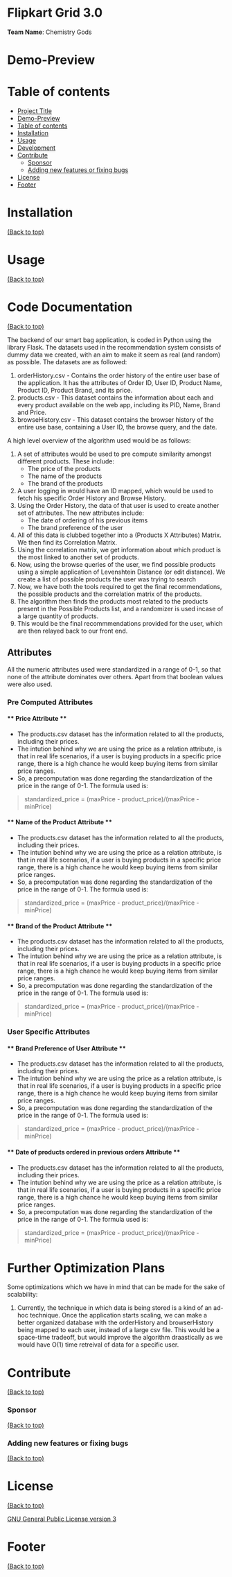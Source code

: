 <!-- Add banner here -->

# Flipkart Grid 3.0
**Team Name**: Chemistry Gods

<!-- Add buttons here -->

<!-- Describe your project in brief -->

<!-- The project title should be self explanotory and try not to make it a mouthful. (Although exceptions exist- **awesome-readme-writing-guide-for-open-source-projects** - would have been a cool name)

Add a cover/banner image for your README. **Why?** Because it easily **grabs people's attention** and it **looks cool**(*duh!obviously!*).

The best dimensions for the banner is **1280x650px**. You could also use this for social preview of your repo.

I personally use [**Canva**](https://www.canva.com/) for creating the banner images. All the basic stuff is **free**(*you won't need the pro version in most cases*).

There are endless badges that you could use in your projects. And they do depend on the project. Some of the ones that I commonly use in every projects are given below. 

I use [**Shields IO**](https://shields.io/) for making badges. It is a simple and easy to use tool that you can use for almost all your badge cravings. -->

<!-- Some badges that you could use -->

<!-- ![GitHub release (latest by date including pre-releases)](https://img.shields.io/github/v/release/navendu-pottekkat/awesome-readme?include_prereleases)
: This badge shows the version of the current release.

![GitHub last commit](https://img.shields.io/github/last-commit/navendu-pottekkat/awesome-readme)
: I think it is self-explanatory. This gives people an idea about how the project is being maintained.

![GitHub issues](https://img.shields.io/github/issues-raw/navendu-pottekkat/awesome-readme)
: This is a dynamic badge from [**Shields IO**](https://shields.io/) that tracks issues in your project and gets updated automatically. It gives the user an idea about the issues and they can just click the badge to view the issues.

![GitHub pull requests](https://img.shields.io/github/issues-pr/navendu-pottekkat/awesome-readme)
: This is also a dynamic badge that tracks pull requests. This notifies the maintainers of the project when a new pull request comes.

![GitHub All Releases](https://img.shields.io/github/downloads/navendu-pottekkat/awesome-readme/total): If you are not like me and your project gets a lot of downloads(*I envy you*) then you should have a badge that shows the number of downloads! This lets others know how **Awesome** your project is and is worth contributing to.

![GitHub](https://img.shields.io/github/license/navendu-pottekkat/awesome-readme)
: This shows what kind of open-source license your project uses. This is good idea as it lets people know how they can use your project for themselves.

![Tweet](https://img.shields.io/twitter/url?style=flat-square&logo=twitter&url=https%3A%2F%2Fnavendu.me%2Fnsfw-filter%2Findex.html): This is not essential but it is a cool way to let others know about your project! Clicking this button automatically opens twitter and writes a tweet about your project and link to it. All the user has to do is to click tweet. Isn't that neat? -->

# Demo-Preview

<!-- Add a demo for your project -->

<!-- After you have written about your project, it is a good idea to have a demo/preview(**video/gif/screenshots** are good options) of your project so that people can know what to expect in your project. You could also add the demo in the previous section with the product description.

Here is a random GIF as a placeholder.

![Random GIF](https://media.giphy.com/media/ZVik7pBtu9dNS/giphy.gif) -->

# Table of contents

<!-- After you have introduced your project, it is a good idea to add a **Table of contents** or **TOC** as **cool** people say it. This would make it easier for people to navigate through your README and find exactly what they are looking for.

Here is a sample TOC(*wow! such cool!*) that is actually the TOC for this README. -->

- [Project Title](#project-title)
- [Demo-Preview](#demo-preview)
- [Table of contents](#table-of-contents)
- [Installation](#installation)
- [Usage](#usage)
- [Development](#development)
- [Contribute](#contribute)
    - [Sponsor](#sponsor)
    - [Adding new features or fixing bugs](#adding-new-features-or-fixing-bugs)
- [License](#license)
- [Footer](#footer)

# Installation
[(Back to top)](#table-of-contents)

<!-- *You might have noticed the **Back to top** button(if not, please notice, it's right there!). This is a good idea because it makes your README **easy to navigate.*** 

The first one should be how to install(how to generally use your project or set-up for editing in their machine).

This should give the users a concrete idea with instructions on how they can use your project repo with all the steps.

Following this steps, **they should be able to run this in their device.**

A method I use is after completing the README, I go through the instructions from scratch and check if it is working. -->

<!-- Here is a sample instruction:

To use this project, first clone the repo on your device using the command below:

```git init```

```git clone https://github.com/navendu-pottekkat/nsfw-filter.git``` -->

# Usage
[(Back to top)](#table-of-contents)

<!-- This is optional and it is used to give the user info on how to use the project after installation. This could be added in the Installation section also. -->

# Code Documentation
[(Back to top)](#table-of-contents)

The backend of our smart bag application, is coded in Python using the library Flask.
The datasets used in the recommendation system consists of dummy data we created, with an aim to make it seem as real (and random) as possible. The datasets are as followed:
1) orderHistory.csv - Contains the order history of the entire user base of the application. It has the attributes of Order ID, User ID, Product Name, Product ID, Product Brand, and its price. 
2) products.csv - This dataset contains the information about each and every product available on the web app, including its PID, Name, Brand and Price.
3) browseHistory.csv - This dataset contains the browser history of the entire use base, containing a User ID, the browse query, and the date.

A high level overview of the algorithm used would be as follows:
1) A set of attributes would be used to pre compute similarity amongst different products. These include: 
    * The price of the products
    * The name of the products
    * The brand of the products
2) A user logging in would have an ID mapped, which would be used to fetch his specific Order History and Browse History. 
3) Using the Order History, the data of that user is used to create another set of attributes. The new attributes include:
    * The date of ordering of his previous items
    * The brand preference of the user 
4) All of this data is clubbed together into a (Products X Attributes) Matrix. We then find its Correlation Matrix.
5) Using the correlation matrix, we get information about which product is the most linked to another set of products.
6) Now, using the browse queries of the user, we find possible products using a simple application of Levenshtein Distance (or edit distance). We create a list of possible products the user was trying to search
7) Now, we have both the tools required to get the final recommendations, the possible products and the correlation matrix of the products.
8) The algorithm then finds the products most related to the products present in the Possible Products list, and a randomizer is used incase of a large quantity of products.
9) This would be the final recommmendations provided for the user, which are then relayed back to our front end.

## Attributes
All the numeric attributes used were standardized in a range of 0-1, so that none of the attribute dominates over others. Apart from that boolean values were also used.

### Pre Computed Attributes
#### ** Price Attribute **
* The products.csv dataset has the information related to all the products, including their prices. 
* The intution behind why we are using the price as a relation attribute, is that in real life scenarios, if a user is buying products in a specific price range, there is a high chance he would keep buying items from similar price ranges.
* So, a precomputation was done regarding the standardization of the price in the range of 0-1. The formula used is: 
>  standardized_price = (maxPrice - product_price)/(maxPrice - minPrice) 

#### ** Name of the Product Attribute **
* The products.csv dataset has the information related to all the products, including their prices. 
* The intution behind why we are using the price as a relation attribute, is that in real life scenarios, if a user is buying products in a specific price range, there is a high chance he would keep buying items from similar price ranges.
* So, a precomputation was done regarding the standardization of the price in the range of 0-1. The formula used is: 
>  standardized_price = (maxPrice - product_price)/(maxPrice - minPrice) 

#### ** Brand of the Product Attribute **
* The products.csv dataset has the information related to all the products, including their prices. 
* The intution behind why we are using the price as a relation attribute, is that in real life scenarios, if a user is buying products in a specific price range, there is a high chance he would keep buying items from similar price ranges.
* So, a precomputation was done regarding the standardization of the price in the range of 0-1. The formula used is: 
>  standardized_price = (maxPrice - product_price)/(maxPrice - minPrice) 

### User Specific Attributes
#### ** Brand Preference of User Attribute **
* The products.csv dataset has the information related to all the products, including their prices. 
* The intution behind why we are using the price as a relation attribute, is that in real life scenarios, if a user is buying products in a specific price range, there is a high chance he would keep buying items from similar price ranges.
* So, a precomputation was done regarding the standardization of the price in the range of 0-1. The formula used is: 
>  standardized_price = (maxPrice - product_price)/(maxPrice - minPrice) 

#### ** Date of products ordered in previous orders Attribute **
* The products.csv dataset has the information related to all the products, including their prices. 
* The intution behind why we are using the price as a relation attribute, is that in real life scenarios, if a user is buying products in a specific price range, there is a high chance he would keep buying items from similar price ranges.
* So, a precomputation was done regarding the standardization of the price in the range of 0-1. The formula used is: 
>  standardized_price = (maxPrice - product_price)/(maxPrice - minPrice) 


        
<!-- This is the place where you give instructions to developers on how to modify the code.

You could give **instructions in depth** of **how the code works** and how everything is put together.

You could also give specific instructions to how they can setup their development environment.

Ideally, you should keep the README simple. If you need to add more complex explanations, use a wiki. Check out [this wiki](https://github.com/navendu-pottekkat/nsfw-filter/wiki) for inspiration. -->
# Further Optimization Plans
Some optimizations which we have in mind that can be made for the sake of scalability: 
1) Currently, the technique in which data is being stored is a kind of an ad-hoc technique. Once the application starts scaling, we can make a better organized database with the orderHistory and browserHistory being mapped to each user, instead of a large csv file. This would be a space-time tradeoff, but would improve the algorithm draastically as we would have O(1) time retreival of data for a specific user.

# Contribute
[(Back to top)](#table-of-contents)

<!-- This is where you can let people know how they can **contribute** to your project. Some of the ways are given below.

Also this shows how you can add subsections within a section. -->

### Sponsor
[(Back to top)](#table-of-contents)

<!-- Your project is gaining traction and it is being used by thousands of people(***with this README there will be even more***). Now it would be a good time to look for people or organisations to sponsor your project. This could be because you are not generating any revenue from your project and you require money for keeping the project alive.

You could add how people can sponsor your project in this section. Add your patreon or GitHub sponsor link here for easy access.

A good idea is to also display the sponsors with their organisation logos or badges to show them your love!(*Someday I will get a sponsor and I can show my love*) -->

### Adding new features or fixing bugs
[(Back to top)](#table-of-contents)

<!-- This is to give people an idea how they can raise issues or feature requests in your projects. 

You could also give guidelines for submitting and issue or a pull request to your project.

Personally and by standard, you should use a [issue template](https://github.com/navendu-pottekkat/nsfw-filter/blob/master/ISSUE_TEMPLATE.md) and a [pull request template](https://github.com/navendu-pottekkat/nsfw-filter/blob/master/PULL_REQ_TEMPLATE.md)(click for examples) so that when a user opens a new issue they could easily format it as per your project guidelines.

You could also add contact details for people to get in touch with you regarding your project. -->

# License
[(Back to top)](#table-of-contents)

<!-- Adding the license to README is a good practice so that people can easily refer to it.

Make sure you have added a LICENSE file in your project folder. **Shortcut:** Click add new file in your root of your repo in GitHub > Set file name to LICENSE > GitHub shows LICENSE templates > Choose the one that best suits your project!

I personally add the name of the license and provide a link to it like below. -->

[GNU General Public License version 3](https://opensource.org/licenses/GPL-3.0)

# Footer
[(Back to top)](#table-of-contents)

<!-- Let's also add a footer because I love footers and also you **can** use this to convey important info.

Let's make it an image because by now you have realised that multimedia in images == cool(*please notice the subtle programming joke). -->

<!-- Add the footer here -->

<!-- ![Footer](https://github.com/navendu-pottekkat/awesome-readme/blob/master/fooooooter.png) -->
